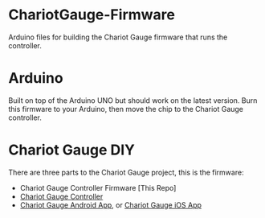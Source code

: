 # ChariotGauge-Firmware
Arduino files for building the Chariot Gauge firmware that runs the controller.

# Arduino
Built on top of the Arduino UNO but should work on the latest version. Burn this firmware to your Arduino, then move the chip to the Chariot Gauge controller.

# Chariot Gauge DIY
There are three parts to the Chariot Gauge project, this is the firmware:
* Chariot Gauge Controller Firmware [This Repo]
* [Chariot Gauge Controller](https://github.com/mikemey01/ChariotGauge-PCB)
* [Chariot Gauge Android App](https://github.com/mikemey01/ChariotGaugeAndroid), or [Chariot Gauge iOS App](https://github.com/mikemey01/ChariotGaugeiOS)